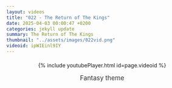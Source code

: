 ```yaml
---
layout: videos
title: "022 - The Return of The Kings"
date: 2025-04-03 00:00:47 +0200
categories: jekyll update
summary: The Return of The Kings
thumbnail: "../assets/images/022vid.png"
videoid: ipWIEinl9IY
---
```


<div style="text-align: center; margin-top: 20px;">
  {% include youtubePlayer.html id=page.videoid %}
  <p style="margin-top: 15px; font-size: 1.2em; color: #333;">
    Fantasy theme
  </p>
</div>

